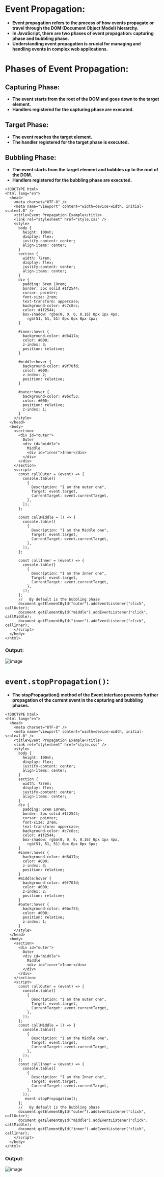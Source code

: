 # Event Propagation: 
- **Event propagation refers to the process of how events propagate or travel through the DOM (Document Object Model) hierarchy.** 
- **In JavaScript, there are two phases of event  propagation: capturing phase and bubbling phase.**
- **Understanding event propagation is crucial for managing and handling events in complex web applications.** 
# Phases of Event Propagation: 
## Capturing Phase:
- **The event starts from the root of the DOM and goes down to the target element.**
- **Handlers registered for the capturing phase are executed.**

## Target Phase:
- **The event reaches the target element.**
- **The handler registered for the target phase is executed.**

## Bubbling Phase:
- **The event starts from the target element and bubbles up to the root of the DOM.**
- **Handlers registered for the bubbling phase are executed.**
```
<!DOCTYPE html>
<html lang="en">
  <head>
    <meta charset="UTF-8" />
    <meta name="viewport" content="width=device-width, initial-scale=1.0" />
    <title>Event Propagation Example</title>
    <link rel="stylesheet" href="style.css" />
    <style>
      body {
        height: 100vh;
        display: flex;
        justify-content: center;
        align-items: center;
      }
      section {
        width: 72rem;
        display: flex;
        justify-content: center;
        align-items: center;
      }
      div {
        padding: 6rem 10rem;
        border: 3px solid #1f2544;
        cursor: pointer;
        font-size: 2rem;
        text-transform: uppercase;
        background-color: #c7c8cc;
        color: #1f2544;
        box-shadow: rgba(0, 0, 0, 0.16) 0px 1px 4px,
          rgb(51, 51, 51) 0px 0px 0px 3px;
      }

      #inner:hover {
        background-color: #d6417a;
        color: #000;
        z-index: 3;
        position: relative;
      }

      #middle:hover {
        background-color: #9f70fd;
        color: #000;
        z-index: 2;
        position: relative;
      }

      #outer:hover {
        background-color: #9bcf53;
        color: #000;
        position: relative;
        z-index: 1;
      }
    </style>
  </head>
  <body>
    <section>
      <div id="outer">
        Outer
        <div id="middle">
          Middle
          <div id="inner">Inner</div>
        </div>
      </div>
    </section>
    <script>
      const callOuter = (event) => {
        console.table([
          {
            Description: "I am the outer one",
            Target: event.target,
            CurrentTarget: event.currentTarget,
          },
        ]);
      };

      const callMiddle = () => {
        console.table([
          {
            Description: "I am the Middle one",
            Target: event.target,
            CurrentTarget: event.currentTarget,
          },
        ]);
      };

      const callInner = (event) => {
        console.table([
          {
            Description: "I am the Inner one",
            Target: event.target,
            CurrentTarget: event.currentTarget,
          },
        ]);
      };
      //   By default is the bubbling phase
      document.getElementById("outer").addEventListener("click", callOuter);
      document.getElementById("middle").addEventListener("click", callMiddle);
      document.getElementById("inner").addEventListener("click", callInner);
    </script>
  </body>
</html>
```
### Output:

![image](https://github.com/user-attachments/assets/592eaee8-0973-48e6-9e4d-5a366775bbe6)

# `event.stopPropagation()`:
- **The stopPropagation() method of the Event interface prevents further propagation of the current event in the capturing and bubbling phases.**
```
<!DOCTYPE html>
<html lang="en">
  <head>
    <meta charset="UTF-8" />
    <meta name="viewport" content="width=device-width, initial-scale=1.0" />
    <title>Event Propagation Example</title>
    <link rel="stylesheet" href="style.css" />
    <style>
      body {
        height: 100vh;
        display: flex;
        justify-content: center;
        align-items: center;
      }
      section {
        width: 72rem;
        display: flex;
        justify-content: center;
        align-items: center;
      }
      div {
        padding: 6rem 10rem;
        border: 3px solid #1f2544;
        cursor: pointer;
        font-size: 2rem;
        text-transform: uppercase;
        background-color: #c7c8cc;
        color: #1f2544;
        box-shadow: rgba(0, 0, 0, 0.16) 0px 1px 4px,
          rgb(51, 51, 51) 0px 0px 0px 3px;
      }
      #inner:hover {
        background-color: #d6417a;
        color: #000;
        z-index: 3;
        position: relative;
      }
      #middle:hover {
        background-color: #9f70fd;
        color: #000;
        z-index: 2;
        position: relative;
      }
      #outer:hover {
        background-color: #9bcf53;
        color: #000;
        position: relative;
        z-index: 1;
      }
    </style>
  </head>
  <body>
    <section>
      <div id="outer">
        Outer
        <div id="middle">
          Middle
          <div id="inner">Inner</div>
        </div>
      </div>
    </section>
    <script>
      const callOuter = (event) => {
        console.table([
          {
            Description: "I am the outer one",
            Target: event.target,
            CurrentTarget: event.currentTarget,
          },
        ]);
      };
      const callMiddle = () => {
        console.table([
          {
            Description: "I am the Middle one",
            Target: event.target,
            CurrentTarget: event.currentTarget,
          },
        ]);
      };
      const callInner = (event) => {
        console.table([
          {
            Description: "I am the Inner one",
            Target: event.target,
            CurrentTarget: event.currentTarget,
          },
        ]);
         event.stopPropagation();
      };
      //   By default is the bubbling phase
      document.getElementById("outer").addEventListener("click", callOuter);
      document.getElementById("middle").addEventListener("click", callMiddle);
      document.getElementById("inner").addEventListener("click", callInner);
    </script>
  </body>
</html>
```
### Output:
![image](https://github.com/user-attachments/assets/474c0bcd-4134-411c-b770-5664b3b418ad)

